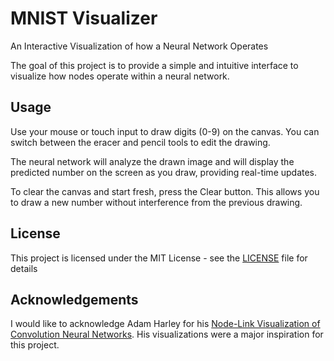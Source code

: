 # MNIST Visualizer

An Interactive Visualization of how a Neural Network Operates

The goal of this project is to provide a simple and intuitive interface to visualize how nodes operate within a neural network. 

## Usage
Use your mouse or touch input to draw digits (0-9) on the canvas. You can switch between the eracer and pencil tools to edit the drawing.

The neural network will analyze the drawn image and will display the predicted number on the screen as you draw, providing real-time updates. 

To clear the canvas and start fresh, press the Clear button. This allows you to draw a new number without interference from the previous drawing.

## License
This project is licensed under the MIT License - see the [LICENSE](LICENSE) file for details

## Acknowledgements
I would like to acknowledge Adam Harley for his [Node-Link Visualization of Convolution Neural Networks](https://adamharley.com/nn_vis). His visualizations were a major inspiration for this project.

